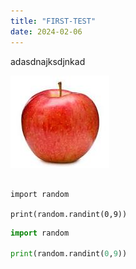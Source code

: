 ```yaml
---
title: "FIRST-TEST"
date: 2024-02-06
---
```

adasdnajksdjnkad


![test img](https://github.com/jieunboy0516/blog-test/blob/main/_posts/image/download.jpeg?raw=true)

```

import random

print(random.randint(0,9))
```

~~~python
import random

print(random.randint(0,9))
~~~

